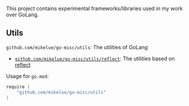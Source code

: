 This project contains experimental frameworks/libraries used in my work over GoLang.

## Utils

`github.com/mikelue/go-misc/utils`: The utilities of GoLang
* [`github.com/mikelue/go-misc/utils/reflect`](utils/reflect): The utilities based on [reflect](https://pkg.go.dev/reflect?tab=doc)

Usage for `go.mod`:
```go
require (
	"github.com/mikelue/go-misc/utils"
)
```
